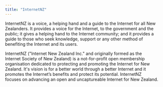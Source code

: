 ```yaml
---
title: "InternetNZ"
---
```


InternetNZ is a voice, a helping hand and a guide to the Internet for all New Zealanders. It provides a voice for the Internet, to the government and the public; it gives a helping hand to the Internet community; and it provides a guide to those who seek  knowledge, support or any other method of benefiting the Internet and its users.

InternetNZ ("Internet New Zealand Inc." and originally formed as the Internet Society of New Zealand) is a not-for-profit open membership organisation dedicated to protecting and promoting the Internet for New Zealand. It's vision is for a better world through a better Internet and it promotes the Internet’s benefits and protect its potential. InternetNZ focuses on advancing an open and uncaptureable Internet for New Zealand.

